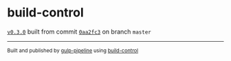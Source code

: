 # build-control

[`v0.3.0`](../../releases/tag/v0.3.0) built from commit [`0aa2fc3`](../../commit/0aa2fc329339d6b8895e9cfb2df2a77905ecb847) on branch `master`

---
<sup>Built and published by [gulp-pipeline](https://github.com/alienfast/gulp-pipeline) using [build-control](https://github.com/alienfast/build-control)</sup>
